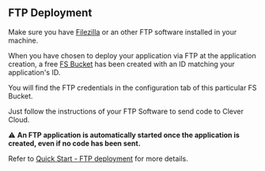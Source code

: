 ## FTP Deployment

Make sure you have [Filezilla](https://filezilla-project.org/) or an other FTP software installed in your machine.

When you have chosen to deploy your application via FTP at the application creation, a free [FS Bucket](/doc/addons/fs-bucket) has been created with an ID matching your application's ID.

You will find the FTP credentials in the configuration tab of this particular FS Bucket.

Just follow the instructions of your FTP Software to send code to Clever Cloud.

⚠️ **An FTP application is automatically started once the application is created, even if no code has been sent.**

Refer to  [Quick Start - FTP deployment](/doc/quickstart#ftp-deployment) for more details.

